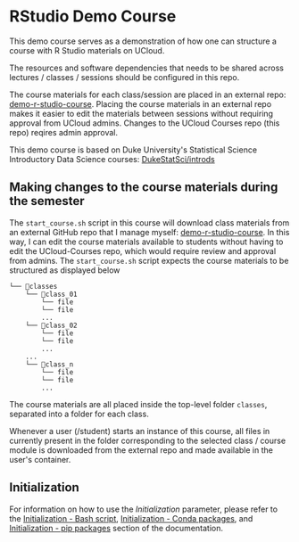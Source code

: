 # RStudio Demo Course

This demo course serves as a demonstration of how one can structure a course with R Studio materials on UCloud. 

The resources and software dependencies that needs to be shared across lectures / classes / sessions should be configured in this repo.

The course materials for each class/session are placed in an external repo: [demo-r-studio-course](https://github.com/jeselginAU/demo-r-studio-course). Placing the course materials in an external repo makes it easier to edit the materials between sessions without requiring approval from UCloud admins. 
Changes to the UCloud Courses repo (this repo) reqires admin approval.  

This demo course is based on Duke University's Statistical Science Introductory Data Science courses: [DukeStatSci/introds](https://github.com/DukeStatSci/introds)

## Making changes to the course materials during the semester
The `start_course.sh` script in this course will download class materials from an external GitHub repo that I manage myself: [demo-r-studio-course](https://github.com/jeselginAU/demo-r-studio-course). In this way, I can edit the course materials available to students without having to edit the UCloud-Courses repo, which would require review and approval from admins. 
The `start_course.sh` script expects the course materials to be structured as displayed below

```
└── 📁classes
    └── 📁class_01
        └── file
        └── file
        ...
    └── 📁class_02
        └── file
        └── file
        ...
    ...
    └── 📁class_n
        └── file
        └── file
        ...
```
The course materials are all placed inside the top-level folder `classes`, separated into a folder for each class. 

Whenever a user (/student) starts an instance of this course, all files in currently present in the folder corresponding to the selected class / course module is downloaded from the external repo and made available in the user's container. 

## Initialization

For information on how to use the *Initialization* parameter, please refer to the [Initialization - Bash script](../../hands-on/init-sh.md), [Initialization - Conda packages](../../hands-on/init-conda.md), and [Initialization - pip packages](../../hands-on/init-pip.md) section of the documentation.
